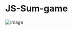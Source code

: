 # JS-Sum-game

![image](https://github.com/Anzori-PR/JS-Sum-game/assets/113595336/b4ad7da0-05bb-4443-bd70-627b20ce8a0b)


